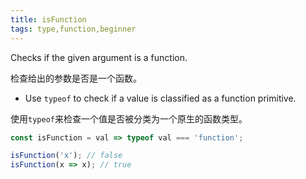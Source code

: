 ```yaml
---
title: isFunction
tags: type,function,beginner
---
```


Checks if the given argument is a function.

检查给出的参数是否是一个函数。

- Use `typeof` to check if a value is classified as a function primitive.

使用`typeof`来检查一个值是否被分类为一个原生的函数类型。

```js
const isFunction = val => typeof val === 'function';
```

```js
isFunction('x'); // false
isFunction(x => x); // true
```
